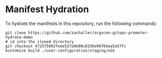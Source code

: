 # Manifest Hydration

To hydrate the manifests in this repository, run the following commands:

```shell
git clone https://github.com/zachaller/argocon-gitops-promoter-hydrate-demo
# cd into the cloned directory
git checkout 472575602feee527a9e80c0336e9876daa5a57fc
kustomize build ./user-configuration/staging/e2e
```
